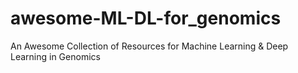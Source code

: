 # awesome-ML-DL-for_genomics
An Awesome Collection of Resources for Machine Learning &amp; Deep Learning in Genomics
